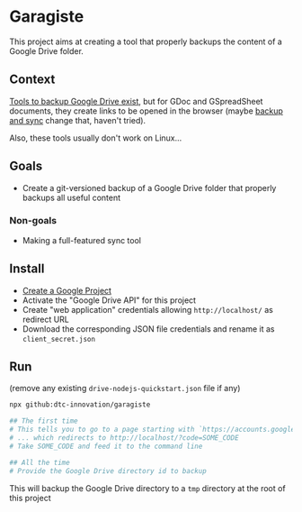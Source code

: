 # Garagiste

This project aims at creating a tool that properly backups the content of a Google Drive folder.

## Context

[Tools to backup Google Drive exist](https://www.google.com/drive/download/), but for GDoc and GSpreadSheet documents, they create links to be opened in the browser (maybe [backup and sync](https://www.blog.google/products/photos/introducing-backup-and-sync-google-photos-and-google-drive/) change that, haven't tried).

Also, these tools usually don't work on Linux...

## Goals

* Create a git-versioned backup of a Google Drive folder that properly backups all useful content

### Non-goals

* Making a full-featured sync tool

## Install

- [Create a Google Project](https://console.developers.google.com/)
- Activate the "Google Drive API" for this project
- Create "web application" credentials allowing `http://localhost/` as redirect URL
- Download the corresponding JSON file credentials and rename it as `client_secret.json`

## Run

(remove any existing `drive-nodejs-quickstart.json` file if any)

```sh
npx github:dtc-innovation/garagiste

## The first time
# This tells you to go to a page starting with `https://accounts.google.com/o/oauth2/auth`
# ... which redirects to http://localhost/?code=SOME_CODE
# Take SOME_CODE and feed it to the command line

## All the time
# Provide the Google Drive directory id to backup
```

This will backup the Google Drive directory to a `tmp` directory at the root of this project
